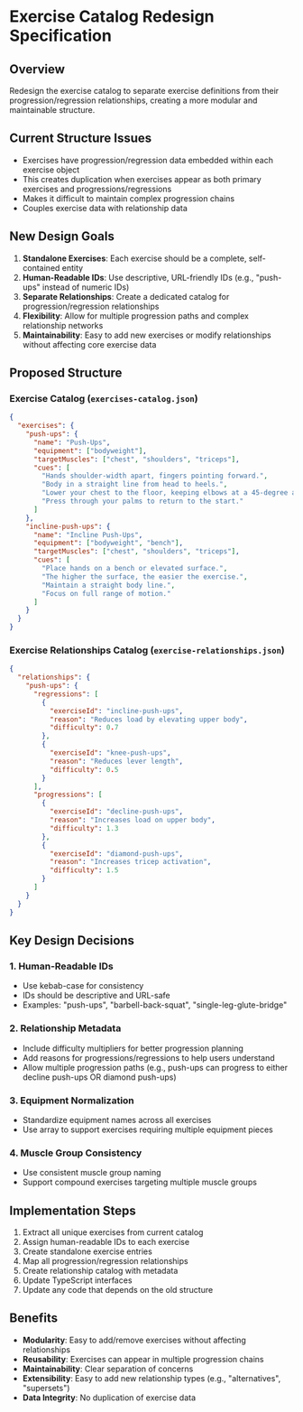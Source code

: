 # Exercise Catalog Redesign Specification

## Overview
Redesign the exercise catalog to separate exercise definitions from their progression/regression relationships, creating a more modular and maintainable structure.

## Current Structure Issues
- Exercises have progression/regression data embedded within each exercise object
- This creates duplication when exercises appear as both primary exercises and progressions/regressions
- Makes it difficult to maintain complex progression chains
- Couples exercise data with relationship data

## New Design Goals
1. **Standalone Exercises**: Each exercise should be a complete, self-contained entity
2. **Human-Readable IDs**: Use descriptive, URL-friendly IDs (e.g., "push-ups" instead of numeric IDs)
3. **Separate Relationships**: Create a dedicated catalog for progression/regression relationships
4. **Flexibility**: Allow for multiple progression paths and complex relationship networks
5. **Maintainability**: Easy to add new exercises or modify relationships without affecting core exercise data

## Proposed Structure

### Exercise Catalog (`exercises-catalog.json`)
```json
{
  "exercises": {
    "push-ups": {
      "name": "Push-Ups",
      "equipment": ["bodyweight"],
      "targetMuscles": ["chest", "shoulders", "triceps"],
      "cues": [
        "Hands shoulder-width apart, fingers pointing forward.",
        "Body in a straight line from head to heels.",
        "Lower your chest to the floor, keeping elbows at a 45-degree angle.",
        "Press through your palms to return to the start."
      ]
    },
    "incline-push-ups": {
      "name": "Incline Push-Ups",
      "equipment": ["bodyweight", "bench"],
      "targetMuscles": ["chest", "shoulders", "triceps"],
      "cues": [
        "Place hands on a bench or elevated surface.",
        "The higher the surface, the easier the exercise.",
        "Maintain a straight body line.",
        "Focus on full range of motion."
      ]
    }
  }
}
```

### Exercise Relationships Catalog (`exercise-relationships.json`)
```json
{
  "relationships": {
    "push-ups": {
      "regressions": [
        {
          "exerciseId": "incline-push-ups",
          "reason": "Reduces load by elevating upper body",
          "difficulty": 0.7
        },
        {
          "exerciseId": "knee-push-ups",
          "reason": "Reduces lever length",
          "difficulty": 0.5
        }
      ],
      "progressions": [
        {
          "exerciseId": "decline-push-ups",
          "reason": "Increases load on upper body",
          "difficulty": 1.3
        },
        {
          "exerciseId": "diamond-push-ups",
          "reason": "Increases tricep activation",
          "difficulty": 1.5
        }
      ]
    }
  }
}
```

## Key Design Decisions

### 1. Human-Readable IDs
- Use kebab-case for consistency
- IDs should be descriptive and URL-safe
- Examples: "push-ups", "barbell-back-squat", "single-leg-glute-bridge"

### 2. Relationship Metadata
- Include difficulty multipliers for better progression planning
- Add reasons for progressions/regressions to help users understand
- Allow multiple progression paths (e.g., push-ups can progress to either decline push-ups OR diamond push-ups)

### 3. Equipment Normalization
- Standardize equipment names across all exercises
- Use array to support exercises requiring multiple equipment pieces

### 4. Muscle Group Consistency
- Use consistent muscle group naming
- Support compound exercises targeting multiple muscle groups

## Implementation Steps
1. Extract all unique exercises from current catalog
2. Assign human-readable IDs to each exercise
3. Create standalone exercise entries
4. Map all progression/regression relationships
5. Create relationship catalog with metadata
6. Update TypeScript interfaces
7. Update any code that depends on the old structure

## Benefits
- **Modularity**: Easy to add/remove exercises without affecting relationships
- **Reusability**: Exercises can appear in multiple progression chains
- **Maintainability**: Clear separation of concerns
- **Extensibility**: Easy to add new relationship types (e.g., "alternatives", "supersets")
- **Data Integrity**: No duplication of exercise data